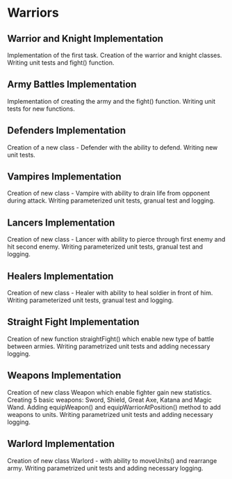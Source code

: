 # Warriors

## Warrior and Knight Implementation

Implementation of the first task. Creation of the warrior and knight classes. Writing unit tests and fight() function.

## Army Battles Implementation

Implementation of creating the army and the fight() function. 
Writing unit tests for new functions.

## Defenders Implementation

Creation of a new class - Defender with the ability to defend. 
Writing new unit tests.

## Vampires Implementation

Creation of new class - Vampire with ability to drain life from opponent during attack. 
Writing parameterized unit tests, granual test and logging.

## Lancers Implementation

Creation of new class - Lancer with ability to pierce through first enemy and hit second enemy. 
Writing parameterized unit tests, granual test and logging.

## Healers Implementation

Creation of new class - Healer with ability to heal soldier in front of him. 
Writing parameterized unit tests, granual test and logging.

## Straight Fight Implementation

Creation of new function straightFight() which enable new type of battle between armies. 
Writing parametrized unit tests and adding necessary logging.

## Weapons Implementation

Creation of new class Weapon which enable fighter gain new statistics. 
Creating 5 basic weapons: Sword, Shield, Great Axe, Katana and Magic Wand. 
Adding equipWeapon() and equipWarriorAtPosition() method to add weapons to units.
Writing parametrized unit tests and adding necessary logging.

## Warlord Implementation

Creation of new class Warlord - with ability to moveUnits() and rearrange army.
Writing parametrized unit tests and adding necessary logging.